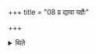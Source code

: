 +++
title = "08 प्र द्यावा यज्ञैः"

+++

<details><summary>थिते</summary>

प्र द्यावा यज्ञैः पृथिवी ऋतावृधेत्यभिज्ञायोभयतो मोदं प्रतिगृणाति मदा मोद इव मोदा मोद इवेति ८
</details>
